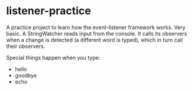 # listener-practice
A practice project to learn how the event-listener framework works. Very basic. A StringWatcher reads input from the console. It calls its observers when a change is detected (a different word is typed), which in turn call their observers. 

Special things happen when you type:
* hello
* goodbye
* echo
